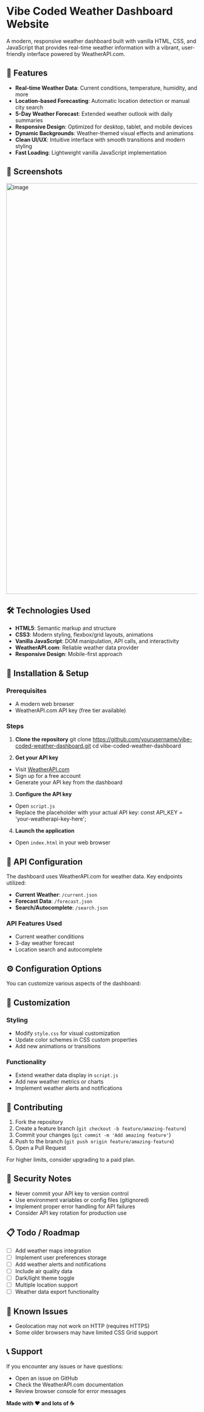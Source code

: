 # Vibe Coded Weather Dashboard Website

A modern, responsive weather dashboard built with vanilla HTML, CSS, and JavaScript that provides real-time weather information with a vibrant, user-friendly interface powered by WeatherAPI.com.

## 🌟 Features

- **Real-time Weather Data**: Current conditions, temperature, humidity, and more
- **Location-based Forecasting**: Automatic location detection or manual city search
- **5-Day Weather Forecast**: Extended weather outlook with daily summaries
- **Responsive Design**: Optimized for desktop, tablet, and mobile devices
- **Dynamic Backgrounds**: Weather-themed visual effects and animations
- **Clean UI/UX**: Intuitive interface with smooth transitions and modern styling
- **Fast Loading**: Lightweight vanilla JavaScript implementation

## 📸 Screenshots

<img width="1919" height="1079" alt="image" src="https://github.com/user-attachments/assets/1fc24a91-f5b5-4005-b191-2950c7c8f5a5" />


## 🛠️ Technologies Used

- **HTML5**: Semantic markup and structure
- **CSS3**: Modern styling, flexbox/grid layouts, animations
- **Vanilla JavaScript**: DOM manipulation, API calls, and interactivity
- **WeatherAPI.com**: Reliable weather data provider
- **Responsive Design**: Mobile-first approach

## 🔧 Installation & Setup

### Prerequisites

- A modern web browser
- WeatherAPI.com API key (free tier available)

### Steps

1. **Clone the repository**
git clone https://github.com/yourusername/vibe-coded-weather-dashboard.git
cd vibe-coded-weather-dashboard


2. **Get your API key**
- Visit [WeatherAPI.com](https://www.weatherapi.com/)
- Sign up for a free account
- Generate your API key from the dashboard

3. **Configure the API key**
- Open `script.js`
- Replace the placeholder with your actual API key:
const API_KEY = 'your-weatherapi-key-here';


4. **Launch the application**
- Open `index.html` in your web browser


## 🔑 API Configuration

The dashboard uses WeatherAPI.com for weather data. Key endpoints utilized:

- **Current Weather**: `/current.json`
- **Forecast Data**: `/forecast.json`
- **Search/Autocomplete**: `/search.json`

### API Features Used

- Current weather conditions
- 3-day weather forecast
- Location search and autocomplete

## ⚙️ Configuration Options

You can customize various aspects of the dashboard:


## 🎨 Customization

### Styling
- Modify `style.css` for visual customization
- Update color schemes in CSS custom properties
- Add new animations or transitions

### Functionality
- Extend weather data display in `script.js`
- Add new weather metrics or charts
- Implement weather alerts and notifications

## 🤝 Contributing

1. Fork the repository
2. Create a feature branch (`git checkout -b feature/amazing-feature`)
3. Commit your changes (`git commit -m 'Add amazing feature'`)
4. Push to the branch (`git push origin feature/amazing-feature`)
5. Open a Pull Request

For higher limits, consider upgrading to a paid plan.

## 🔐 Security Notes

- Never commit your API key to version control
- Use environment variables or config files (gitignored)
- Implement proper error handling for API failures
- Consider API key rotation for production use

## 📋 Todo / Roadmap

- [ ] Add weather maps integration
- [ ] Implement user preferences storage
- [ ] Add weather alerts and notifications
- [ ] Include air quality data
- [ ] Dark/light theme toggle
- [ ] Multiple location support
- [ ] Weather data export functionality

## 🐛 Known Issues

- Geolocation may not work on HTTP (requires HTTPS)
- Some older browsers may have limited CSS Grid support

## 📞 Support

If you encounter any issues or have questions:
- Open an issue on GitHub
- Check the WeatherAPI.com documentation
- Review browser console for error messages

**Made with ❤️ and lots of ☕**
